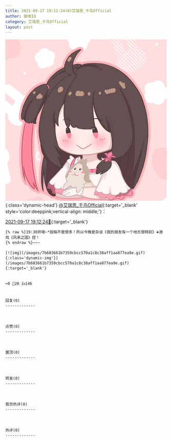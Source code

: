 ```yaml
---
title: 2021-09-17 19:12:24(0)艾瑞思_千鸟Official
author: 御坂IO
category: 艾瑞思_千鸟Official
layout: post
---
```


![img](/images/7e08840c56f251de28bdf766b647bd5fe9a5d50a.jpg){:class='dynamic-head'}
[@艾瑞思_千鸟Official](https://space.bilibili.com/1090010845/dynamic){:target='_blank' style='color:deeppink;vertical-align: middle;'}：

[2021-09-17 19:12:24🔗](https://t.bilibili.com/571397054581319191){:target='_blank'}

~~~
{% raw %}19:30开啵~*投稿不是很多！所以今晚是杂谈《我的朋友有一个地方很特别》➕游戏《风来之国》捏！
{% endraw %}~~~

[![img](/images/7b683661b7359cbcc570a1c8c38aff1aa877ea9e.gif){:class='dynamic-img'}](/images/7b683661b7359cbcc570a1c8c38aff1aa877ea9e.gif){:target='_blank'}


↪️0 💬20 👍146


回复(0)
-------------



点赞(0)
-------------



置顶(0)
-------------



转发(0)
-------------



首页热评(0)
-------------



热评(0)
-------------



